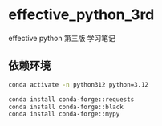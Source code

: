 # effective_python_3rd
effective python 第三版 学习笔记


## 依赖环境

```bash
conda activate -n python312 python=3.12

conda install conda-forge::requests
conda install conda-forge::black
conda install conda-forge::mypy
```